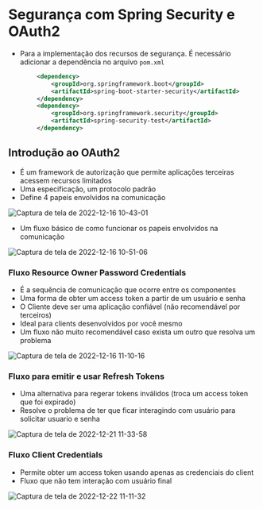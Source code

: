 # Segurança com Spring Security e OAuth2

- Para a implementação dos recursos de segurança. É necessário adicionar a dependência no arquivo `pom.xml`

```xml
        <dependency>
            <groupId>org.springframework.boot</groupId>
            <artifactId>spring-boot-starter-security</artifactId>
        </dependency>
        <dependency>
            <groupId>org.springframework.security</groupId>
            <artifactId>spring-security-test</artifactId>
        </dependency>
```

## Introdução ao OAuth2

- É um framework de autorização que permite aplicações terceiras acessem recursos limitados
- Uma especificação, um protocolo padrão
- Define 4 papeis envolvidos na comunicação 

![Captura de tela de 2022-12-16 10-43-01](https://user-images.githubusercontent.com/43495376/208111545-d0d90ca6-bb84-4685-ab65-de4fd9cc4942.png)

- Um fluxo básico de como funcionar os papeis envolvidos na comunicação

![Captura de tela de 2022-12-16 10-51-06](https://user-images.githubusercontent.com/43495376/208112860-6a94fd2b-423b-4f36-816b-f6cc3eb0f558.png)

### Fluxo Resource Owner Password Credentials

- É a sequência de comunicação que ocorre entre os componentes
- Uma forma de obter um access token a partir de um usuário e senha
- O Cliente deve ser uma aplicação confiável (não recomendável por terceiros)
- Ideal para clients desenvolvidos por você mesmo
- Um fluxo não muito recomendável caso exista um outro que resolva um problema

![Captura de tela de 2022-12-16 11-10-16](https://user-images.githubusercontent.com/43495376/208116581-a817bfa0-77c7-4bc5-8050-fcb38d4ce020.png)

### Fluxo para emitir e usar Refresh Tokens

- Uma alternativa para regerar tokens inválidos (troca um access token que foi expirado)
- Resolve o problema de ter que ficar interagindo com usuário para solicitar usuario e senha

![Captura de tela de 2022-12-21 11-33-58](https://user-images.githubusercontent.com/43495376/208929772-01dce512-e0de-4575-95a6-6117fdacccdb.png)

### Fluxo Client Credentials

- Permite obter um access token usando apenas as credenciais do client
- Fluxo que não tem interação com usuário final

![Captura de tela de 2022-12-22 11-11-32](https://user-images.githubusercontent.com/43495376/209152607-e323665b-3192-427e-9c4f-3b04576e1fb5.png)
